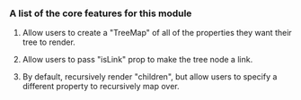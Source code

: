 ### A list of the core features for this module

1. Allow users to create a "TreeMap" of all of the properties they want their tree to render.

2. Allow users to pass "isLink" prop to make the tree node a link.

3. By default, recursively render "children", but allow users to specify a different property to recursively map over.